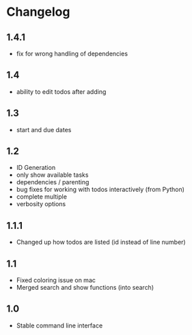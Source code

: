 Changelog
=========

1.4.1
-----

 - fix for wrong handling of dependencies

1.4
---

 - ability to edit todos after adding

1.3
---

 - start and due dates

1.2
---

 - ID Generation
 - only show available tasks
 - dependencies / parenting
 - bug fixes for working with todos interactively (from Python)
 - complete multiple
 - verbosity options

1.1.1
-----

 - Changed up how todos are listed (id instead of line number)

1.1
---

 - Fixed coloring issue on mac
 - Merged search and show functions (into search)

1.0
---

 - Stable command line interface
